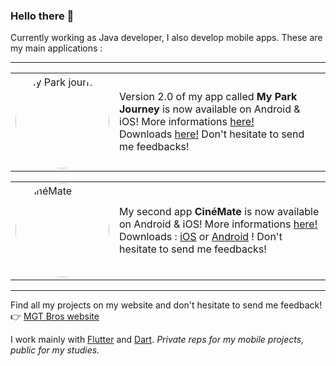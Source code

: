 ### Hello there 👋

Currently working as Java developer, I also develop mobile apps. 
These are my main applications :

---

<table>
  <tr>
    <td width="150" style="border: none;">
      <img src="https://mgt-bros.com/myparkjourney/icon.png" alt="My Park journey" width="150" style="border-radius: 50%;">
    </td>
    <td style="border: none;">
      Version 2.0 of my app called <b>My Park Journey</b> is now available on Android & iOS! More informations <a href="https://mgt-bros.com/myparkjourney">here!</a><br>
      Downloads <a href="https://mgt-bros.com/myparkjourney/downloads/">here!</a> Don't hesitate to send me feedbacks!
    </td>
  </tr>
</table>
<table>
  <tr>
    <td width="150" style="border: none;">
      <img src="https://mgt-bros.com/cinemate/icon.png" alt="CinéMate" width="150" style="border-radius: 50%;">
    </td>
    <td style="border: none;">
      My second app <b>CinéMate</b> is now available on Android & iOS! More informations <a href="https://mgt-bros.com/cinemate">here!</a><br>
      Downloads : <a href="https://apps.apple.com/us/app/cinémate/id6502531851">iOS</a> or <a href="https://play.google.com/store/apps/details?id=com.mgtbros.movie_partners">Android</a> ! Don't hesitate to send me feedbacks!
    </td>
  </tr>
</table>

---

Find all my projects on my website and don't hesitate to send me feedback!  
👉 [MGT Bros website](https://mgt-bros.com)

I work mainly with [Flutter](https://flutter.dev/) and [Dart](https://dart.dev/). *Private reps for my mobile projects, public for my studies.*
